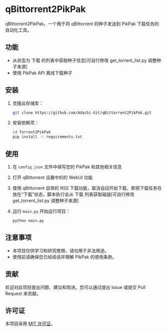 # qBittorrent2PikPak

qBittorrent2PikPak，一个用于将 qBittorrent 的种子发送到 PikPak 下载任务的自动化工具。

## 功能

- 从状态为 下载 的列表中获取种子信息[可自行修改 get_torrent_list.py 调整种子来源]
- 使用 PikPak API 离线下载种子

## 安装

1. 克隆此存储库：

    ```bash
    git clone https://github.com/Adachi-Git/qBittorrent2PikPak.git
    ```

2. 安装依赖项：

    ```bash
    cd Torrent2PikPak
    pip install -r requirements.txt
    ```

## 使用

1. 在 `config.json` 文件中填写您的 PikPak 和其他相关信息
2. 打开 qBittorrent 设置中的的 WebUI 功能
3. 使用 qBittorrent 自带的 RSS 下载功能，取消自动开始下载，即把下载任务存放在“下载”状态，脚本执行会从 下载 列表获取磁链[可自行修改 get_torrent_list.py 调整种子来源]
4. 运行 `main.py` 开始运行项目：

    ```bash
    python main.py
    ```
   

## 注意事项

- 本项目仅供学习和研究使用，请勿用于非法用途。
- 使用前请确保您已经阅读并理解 PikPak 的使用条款。

## 贡献

欢迎对此项目提出问题、建议和改进。您可以通过提出 Issue 或提交 Pull Request 来贡献。

## 许可证

本项目采用 [MIT 许可证](LICENSE)。
